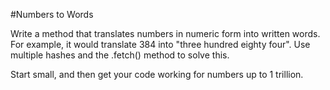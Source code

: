 #Numbers to Words

Write a method that translates numbers in numeric form into written words. For example, it would translate 384 into "three hundred eighty four". Use multiple hashes and the .fetch() method to solve this.

Start small, and then get your code working for numbers up to 1 trillion.
